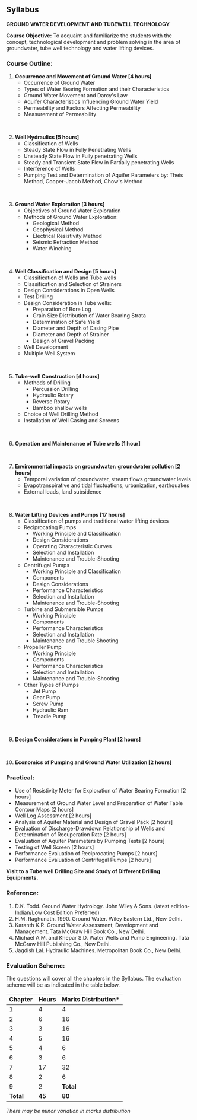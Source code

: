 ## Syllabus

**GROUND WATER DEVELOPMENT AND TUBEWELL TECHNOLOGY**

**Course Objective:** 
To acquaint and familiarize the students with the concept, technological development and problem solving in the area of groundwater, tube well technology and water lifting devices.

### **Course Outline:**

1. **Occurrence and Movement of Ground Water [4 hours]**
    * Occurrence of Ground Water
    * Types of Water Bearing Formation and their Characteristics
    * Ground Water Movement and Darcy's Law
    * Aquifer Characteristics Influencing Ground Water Yield
    * Permeability and Factors Affecting Permeability
    * Measurement of Permeability
    
<br>

2. **Well Hydraulics [5 hours]**
    * Classification of Wells
    * Steady State Flow in Fully Penetrating Wells
    * Unsteady State Flow in Fully penetrating Wells
    * Steady and Transient State Flow in Partially penetrating Wells
    * Interference of Wells
    * Pumping Test and Determination of Aquifer Parameters by: Theis Method, Cooper-Jacob Method, Chow's Method

<br>

3. **Ground Water Exploration [3 hours]**
    * Objectives of Ground Water Exploration
    * Methods of Ground Water Exploration:
        * Geological Method
        * Geophysical Method
        * Electrical Resistivity Method
        * Seismic Refraction Method
        * Water Winching

<br>

4. **Well Classification and Design [5 hours]**
    * Classification of Wells and Tube wells
    * Classification and Selection of Strainers
    * Design Considerations in Open Wells
    * Test Drilling
    * Design Consideration in Tube wells:
        * Preparation of Bore Log
        * Grain Size Distribution of Water Bearing Strata
        * Determination of Safe Yield
        * Diameter and Depth of Casing Pipe
        * Diameter and Depth of Strainer
        * Design of Gravel Packing
    * Well Development
    * Multiple Well System

<br>

5. **Tube-well Construction [4 hours]**
    * Methods of Drilling
        * Percussion Drilling
        * Hydraulic Rotary
        * Reverse Rotary
        * Bamboo shallow wells
    * Choice of Well Drilling Method
    * Installation of Well Casing and Screens

<br>

6. **Operation and Maintenance of Tube wells [1 hour]**

<br>

7. **Environmental impacts on groundwater: groundwater pollution [2 hours]**
    * Temporal variation of groundwater, stream flows groundwater levels
    * Evapotranspirative and tidal fluctuations, urbanization, earthquakes
    * External loads, land subsidence

<br>

8. **Water Lifting Devices and Pumps [17 hours]**
    * Classification of pumps and traditional water lifting devices
    * Reciprocating Pumps
        * Working Principle and Classification
        * Design Considerations
        * Operating Characteristic Curves
        * Selection and Installation
        * Maintenance and Trouble-Shooting
    * Centrifugal Pumps
        * Working Principle and Classification
        * Components
        * Design Considerations
        * Performance Characteristics
        * Selection and Installation
        * Maintenance and Trouble-Shooting
    * Turbine and Submersible Pumps
        * Working Principle
        * Components
        * Performance Characteristics
        * Selection and Installation
        * Maintenance and Trouble Shooting
    * Propeller Pump
        * Working Principle
        * Components
        * Performance Characteristics
        * Selection and Installation
        * Maintenance and Trouble-Shooting
    * Other Types of Pumps
        * Jet Pump
        * Gear Pump
        * Screw Pump
        * Hydraulic Ram
        * Treadle Pump

<br>

9. **Design Considerations in Pumping Plant [2 hours]**

<br>

10. **Economics of Pumping and Ground Water Utilization [2 hours]**

### **Practical:**

* Use of Resistivity Meter for Exploration of Water Bearing Formation [2 hours]
* Measurement of Ground Water Level and Preparation of Water Table Contour Maps [2 hours]
* Well Log Assessment [2 hours]
* Analysis of Aquifer Material and Design of Gravel Pack [2 hours]
* Evaluation of Discharge-Drawdown Relationship of Wells and Determination of Recuperation Rate [2 hours]
* Evaluation of Aquifer Parameters by Pumping Tests [2 hours]
* Testing of Well Screen [2 hours]
* Performance Evaluation of Reciprocating Pumps [2 hours]
* Performance Evaluation of Centrifugal Pumps [2 hours]

**Visit to a Tube well Drilling Site and Study of Different Drilling Equipments.**

### **Reference:**

1. D.K. Todd. Ground Water Hydrology. John Wiley & Sons. (latest edition- Indian/Low Cost Edition Preferred)
2. H.M. Raghunath. 1990. Ground Water. Wiley Eastern Ltd., New Delhi.
3. Karanth K.R. Ground Water Assessment, Development and Management. Tata McGraw Hill Book Co., New Delhi.
4. Michael A.M. and Khepar S.D. Water Wells and Pump Engineering. Tata McGraw Hill Publishing Co., New Delhi.
5. Jagdish Lal. Hydraulic Machines. Metropolitan Book Co., New Delhi.

### **Evaluation Scheme:**

The questions will cover all the chapters in the Syllabus. The evaluation scheme will be as indicated in the table below.

| Chapter | Hours | Marks Distribution* |
|---|---|---|
| 1 | 4 | 4 |
| 2 | 6 | 16 |
| 3 | 3 | 16 |
| 4 | 5 | 16 |
| 5 | 4 | 6 |
| 6 | 3 | 6 |
| 7 | 17 | 32 |
| 8 | 2 | 6 |
| 9 | 2 | **Total** |
| **Total** | **45** | **80** |

*There may be minor variation in marks distribution*